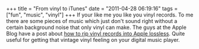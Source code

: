 +++
title = "From vinyl to iTunes"
date = "2011-04-28 06:19:16"
tags = ["fun", "music", "vinyl"]
+++
If your like me you like you vinyl records. To me there are some pieces of
music which just don't sound right without a certain background noise that
only vinyl can make. The guys at the Apple Blog have a post about [how to rip
vinyl records into Apple lossless](http://gigaom.com/apple/ripping-vinyl-to-24bit-96khz-apple-lossless/). Quite useful for getting that vintage vinyl
feeling on your digital music player.

